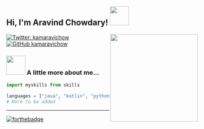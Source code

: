 <h2> Hi, I'm Aravind Chowdary! <img src="https://media.giphy.com/media/mGcNjsfWAjY5AEZNw6/giphy.gif" width="50"></h2>
<img align='right' src="https://media.giphy.com/media/13HgwGsXF0aiGY/giphy.gif" width="230">

[![Twitter: kamaravichow](https://img.shields.io/twitter/follow/kamaravichow?style=social)](https://twitter.com/kamaravichow)
[![GitHub kamaravichow](https://img.shields.io/github/followers/kamaravichow?label=follow&style=social)](https://github.com/kamaravichow)


### <img src="https://media.giphy.com/media/VgCDAzcKvsR6OM0uWg/giphy.gif" width="50"> A little more about me...  

```python
import myskills from skills

languages = ["java", "kotlin", "python", "HTML", "CSS", "JavaScript"]
# More to be added

```

---

[![forthebadge](https://forthebadge.com/images/badges/built-with-swag.svg)](https://kamaravichow.github.io)
